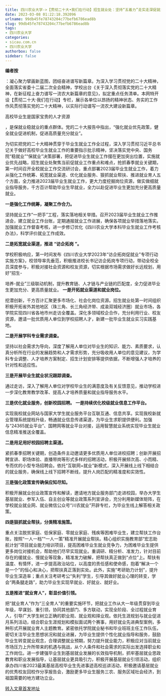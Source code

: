 ```yaml
---
title: 四川农业大学->【贯彻二十大•我们在行动】招生就业处：坚持“五着力”走实走深促就业 | sicau.com.cn
date: 2023-03-08 01:22:18.392096
urlname: 99db45fe78743204c77befb6786ead8b
slug: 99db45fe78743204c77befb6786ead8b
tags: 
- 四川农业大学
categories:
- sicau.com.cn
- 四川农业大学
authorbox: false
sidebar: false
---
```

**编者按**

：凝心聚力擘画新蓝图，团结奋进谱写新篇章。为深入学习贯彻党的二十大精神，全面落实省委十二届二次全会精神，学校出台《关于深入贯彻落实党的二十大精神，在新征程上奋力谱写一流农大新篇章的意见》，拟定重点任务清单。本网特开设【贯彻二十大·我们在行动】专栏，展示各单位以昂扬的精神状态、务实的工作作风贯彻落实党的二十大精神，以实际行动谱写一流农大建设新篇章。

高校毕业生是国家宝贵的人才资源
<!--more-->
，是保就业稳就业的重点群体。党的二十大报告中指出，“强化就业优先政策，健全就业促进机制，促进高质量充分就业”。

为切实把党的二十大精神贯穿于毕业生就业工作全过程，深入学习贯彻习近平总书记关于做好高校毕业生就业工作的重要指示批示精神，坚决落实党中央、国务院“稳就业”“保就业”决策部署，把促进毕业生就业工作摆在更加突出位置，实施就业优先战略，招生就业处聚焦当前促就业工作重点和难点，抢抓春季就业关键期，第一时间召开全校就业工作交流研讨会，重点部署2023届毕业生就业工作，着力从强化工作统筹、拓宽就业渠道、优化就业服务、狠抓就业帮扶、推进就业育人五个方面，全力推进2023届毕业生就业工作，更大力度挖掘岗位资源，做实做细就业指导服务，千方百计帮助毕业生早就业，全力以赴促进毕业生更加充分更高质量就业。

**一是强化工作统筹，凝聚工作合力。**

坚持就业工作“一把手”工程，落实落地相关举措。召开2023届毕业生就业工作推进会，建立就业工作台账，定期通报就业工作进展，确保各项就业举措落地落实。加强就业工作督查考核，进一步修订优化《四川农业大学本科毕业生就业工作考核办法》，科学评价就业工作成效。

**二是拓宽就业渠道，推进** **“访企拓岗** **”。**

学校积极响应，第一时间发布《四川农业大学2023年“访企拓岗促就业”专项行动实施方案》，校领导率先垂范，积极推进校长书记访企拓岗专项行动，带动全校全员深度参与，积极对接社会资源和校友资源，切实根据市场需求做好长远规划，用好“招生-

培养-就业”三级联动机制，提升教育链、人才链与产业链的匹配度，全力促进毕业生更加充分、更高质量就业。 **一是开拓就业渠道和就业岗位。**

挖潜创新，千方百计汇聚更多市场化、社会化岗位资源。招生就业处第一时间组织积极开拓省外其他地区（珠三角、长三角经济带、成渝双城经济圈）就业市场，各学院实现四川省各地市州走访全覆盖。深化多领域校企合作，充分利用行业、校友资源，邀请一批优质用人单位到学校招聘人才，新建一批毕业生就业实习实践基地。

**二是开展学科专业需求调查。**

坚持以社会需求为导向，深度了解用人单位对毕业生的知识、能力、素质要求，认真分析所在行业的发展趋势和人才需求形势，充分吸收用人单位的意见建议，为学科专业调整、人才培养方案制定、招生计划安排等提供依据，不断增强人才培养的针对性和适应性。

**三是开展毕业生就业状况跟踪调查。**

通过走访，深入了解用人单位对学校毕业生的满意度及有关反馈意见，推动学校进一步深化教育教学改革、提高人才培养质量和就业指导服务水平。

**三是优化就业服务，创新校园招聘。** **一是持续优化校级就业信息工作平台。**

实现我校就业网站与国家大学生就业服务平台互联互通、信息共享。实现我校新就业管理系统提档升级，畅通就业信息传递渠道，为毕业生求职提供便利。加强与“24365就业平台”、国聘网等就业平台对接，运用智慧就业系统实现毕业生就业信息精准推送全覆盖。

**二是用足用好校园招聘主渠道。**

紧抓春季招聘关键期，创造条件主动邀请更多优质用人单位进校招聘；创新开展招聘宣讲、职场体验、直播带岗等形式多样的招聘活动，积极开展频次高、小而精、专而优的小型专场招聘会。依托“互联网+就业”新模式，深入开展线上线下相结合的就业服务，确保线上线下招聘不断线，提升人岗匹配的精准度和实效性。

**三是强化政策宣传确保应知尽知。**

积极开展就业创业政策宣传和解读，邀请地方就业服务部门走进校园，举办大学生基层就业、参军入伍、自主创业等就业政策系列宣讲会，充分利用新媒体矩阵，在学校就业就业网、就业微信公众号“川农就业”开辟专栏，为毕业生线上解答相关政策。

**四是狠抓就业帮扶，分类精准施策。**

重点关注脱贫家庭、低保家庭、零就业家庭、残疾等困难毕业生，建立帮扶工作台账，按照“一人一档”“一人一策”精准开展就业帮扶。精心组织实施教育部“宏志助航计划”项目就业能力培训项目，提高困难毕业生就业竞争力，为困难毕业生提供更多岗位对接机会，帮助他们尽早实现就业。重调研、精分析、准发力，针对目前存在的缓就业、慢就业等现象，精准发力破解，把帮扶真正做到“点位”上。帮扶有温度、有情怀，进一步提高政治站位，以高度的责任感和使命感，抱着“解决一个是一个”的恒心和决心，把帮扶真正落到实处。此外，实施“考研助力计划”，提升毕业生深造率；重点关注考研考公“失利”学生，引导其做好就业心理的转变，学会“两条腿走路”，助力毕业生实现早就业、好就业、就好业。

**五是推进“就业育人”，彰显价值引领。**

把“就业育人”作为“三全育人”的重要实施环节，把就业工作从大一年级贯穿到毕业年级，早谋划、重引领，协同其他部门、多方联动，实现全阶段、全过程就业育人，引导广大学生树立正确的职业观、就业观和择业观。依托生涯规划与就业促进月系列活动，结合职业生涯规划和模拟面试两个赛事，用好就业先进典型案例，多种形式开展就业育人主题教育。紧密依托学院就业秘书和毕业班班主任工作队伍，密切关注毕业生思想状况和就业进展，为毕业生提供个性化就业指导和服务，鼓励毕业生转变就业观念，合理调整就业预期，努力提升就业能力，积极应对当前就业市场压力上升所带来的机遇与挑战，从个人条件和社会需求的实际出发选择职业和工作岗位。进一步建强毕业生到基层就业发展的长效指导机制，抓牢基层就业思政教育和职业发展指导，让基层就业更具吸引力，积极开展基层就业引领活动，组织承办四川省2023最美基层高校毕业生先进事迹高校巡讲活动，积极邀请基层就业的优秀校友回校作分享报告会，激励更多毕业生服务三农、服务区域社会经济，到祖国需要的地方建功立业。



[转入文章首发地址](https://news.sicau.edu.cn/info/1135/71248.htm)